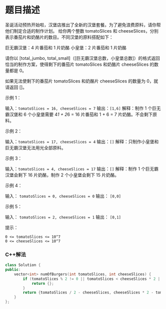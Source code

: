 题目描述
=========================
圣诞活动预热开始啦，汉堡店推出了全新的汉堡套餐。为了避免浪费原料，请你帮他们制定合适的制作计划。
给你两个整数 tomatoSlices 和 cheeseSlices，分别表示番茄片和奶酪片的数目。不同汉堡的原料搭配如下：

  巨无霸汉堡：4 片番茄和 1 片奶酪
	小皇堡：2 片番茄和 1 片奶酪


请你以 [total_jumbo, total_small]（[巨无霸汉堡总数，小皇堡总数]）的格式返回恰当的制作方案，使得剩下的番茄片 tomatoSlices 和奶酪片 cheeseSlices 的数量都是 0。

如果无法使剩下的番茄片 tomatoSlices 和奶酪片 cheeseSlices 的数量为 0，就请返回 []。

 示例 1：

输入：`tomatoSlices = 16, cheeseSlices = 7`
输出：`[1,6]`
解释：制作 1 个巨无霸汉堡和 6 个小皇堡需要 4*1 + 2*6 = 16 片番茄和 1 + 6 = 7 片奶酪。不会剩下原料。


示例 2：

输入：`tomatoSlices = 17, cheeseSlices = 4`
输出：`[]`
解释：只制作小皇堡和巨无霸汉堡无法用光全部原料。


示例 3：

输入：`tomatoSlices = 4, cheeseSlices = 17`
输出：`[]`
解释：制作 1 个巨无霸汉堡会剩下 16 片奶酪，制作 2 个小皇堡会剩下 15 片奶酪。

示例 4：

输入：    `tomatoSlices = 0, cheeseSlices = 0`
输出：    `[0,0]`

示例 5：

输入：	`tomatoSlices = 2, cheeseSlices = 1`
输出：	`[0,1]`

提示：


	0 <= tomatoSlices <= 10^7
	0 <= cheeseSlices <= 10^7

### C++解法
```cpp
class Solution {
public:
    vector<int> numOfBurgers(int tomatoSlices, int cheeseSlices) {
        if (tomatoSlices % 2 != 0 || tomatoSlices < cheeseSlices * 2 || cheeseSlices * 4 < tomatoSlices) {
            return {};
        }
        return {tomatoSlices / 2 - cheeseSlices, cheeseSlices * 2 - tomatoSlices / 2};
    }
};
```
